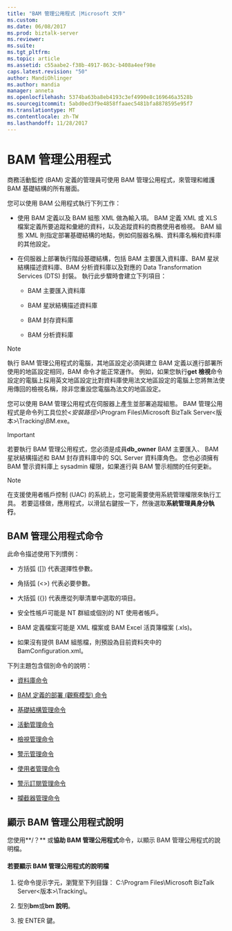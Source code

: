 ```yaml
---
title: "BAM 管理公用程式 |Microsoft 文件"
ms.custom: 
ms.date: 06/08/2017
ms.prod: biztalk-server
ms.reviewer: 
ms.suite: 
ms.tgt_pltfrm: 
ms.topic: article
ms.assetid: c55aabe2-f38b-4917-863c-b408a4eef98e
caps.latest.revision: "50"
author: MandiOhlinger
ms.author: mandia
manager: anneta
ms.openlocfilehash: 5374ba63ba8eb4193c3ef4990e8c169646a3528b
ms.sourcegitcommit: 5abd0ed3f9e4858ffaaec5481bfa8878595e95f7
ms.translationtype: MT
ms.contentlocale: zh-TW
ms.lasthandoff: 11/28/2017
---
```

# <a name="bam-management-utility"></a>BAM 管理公用程式
商務活動監控 (BAM) 定義的管理員可使用 BAM 管理公用程式，來管理和維護 BAM 基礎結構的所有層面。  
  
 您可以使用 BAM 公用程式執行下列工作：  
  
-   使用 BAM 定義以及 BAM 組態 XML 做為輸入項。 BAM 定義 XML 或 XLS 檔案定義所要追蹤和彙總的資料，以及追蹤資料的商務使用者檢視。 BAM 組態 XML 則指定部署基礎結構的地點，例如伺服器名稱、資料庫名稱和資料庫的其他設定。  
  
-   在伺服器上部署執行階段基礎結構，包括 BAM 主要匯入資料庫、BAM 星狀結構描述資料庫、BAM 分析資料庫以及對應的 Data Transformation Services (DTS) 封裝。 執行此步驟時會建立下列項目：  
  
    -   BAM 主要匯入資料庫  
  
    -   BAM 星狀結構描述資料庫  
  
    -   BAM 封存資料庫  
  
    -   BAM 分析資料庫  
  
> [!NOTE]
>  執行 BAM 管理公用程式的電腦，其地區設定必須與建立 BAM 定義以進行部署所使用的地區設定相同，BAM 命令才能正常運作。 例如，如果您執行**get 檢視**命令設定的電腦上採用英文地區設定比對資料庫使用法文地區設定的電腦上您將無法使用傳回的檢視名稱，除非您重設您電腦為法文的地區設定。  
  
 您可以使用 BAM 管理公用程式在伺服器上產生並部署追蹤組態。 BAM 管理公用程式是命令列工具位於\<*安裝路徑*\>\Program Files\Microsoft BizTalk Server\<版本\>\Tracking\BM.exe。  
  
> [!IMPORTANT]
>  若要執行 BAM 管理公用程式，您必須是成員**db_owner** BAM 主要匯入、 BAM 星狀結構描述和 BAM 封存資料庫中的 SQL Server 資料庫角色。 您也必須擁有 BAM 警示資料庫上 sysadmin 權限，如果進行與 BAM 警示相關的任何更新。  
  
> [!NOTE]
>  在支援使用者帳戶控制 (UAC) 的系統上，您可能需要使用系統管理權限來執行工具。 若要這樣做，應用程式，以滑鼠右鍵按一下，然後選取**系統管理員身分執行**。  
  
## <a name="bam-management-utility-commands"></a>BAM 管理公用程式命令  
 此命令描述使用下列慣例：  
  
-   方括弧 ([]) 代表選擇性參數。  
  
-   角括弧 (<>) 代表必要參數。  
  
-   大括弧 ({}) 代表應從列舉清單中選取的項目。  
  
-   安全性帳戶可能是 NT 群組或個別的 NT 使用者帳戶。  
  
-   BAM 定義檔案可能是 XML 檔案或 BAM Excel 活頁簿檔案 (.xls)。  
  
-   如果沒有提供 BAM 組態檔，則預設為目前資料夾中的 BamConfiguration.xml。  
  
 下列主題包含個別命令的說明：  
  
-   [資料庫命令](../core/database-commands.md)  
  
-   [BAM 定義的部署 (觀察模型) 命令](../core/deployment-of-bam-definition-observation-model-commands.md)  
  
-   [基礎結構管理命令](../core/infrastructure-management-commands.md)  
  
-   [活動管理命令](../core/activity-management-commands.md)  
  
-   [檢視管理命令](../core/view-management-commands.md)  
  
-   [警示管理命令](../core/alert-management-commands.md)  
  
-   [使用者管理命令](../core/user-management-commands.md)  
  
-   [警示訂閱管理命令](../core/alert-subscription-management-commands.md)  
  
-   [攔截器管理命令](../core/interceptor-management-commands.md)  
  
## <a name="displaying-the-bam-management-utility-help"></a>顯示 BAM 管理公用程式說明  
 您使用**/？** 或**協助 BAM 管理公用程式**命令，以顯示 BAM 管理公用程式的說明檔。  
  
#### <a name="to-display-the-help-file-for-the-bam-management-utility"></a>若要顯示 BAM 管理公用程式的說明檔  
  
1.  從命令提示字元，瀏覽至下列目錄： C:\Program Files\Microsoft BizTalk Server\<版本\>\Tracking\\。  
  
2.  型別**bm**或**bm 說明**。  
  
3.  按 ENTER 鍵。